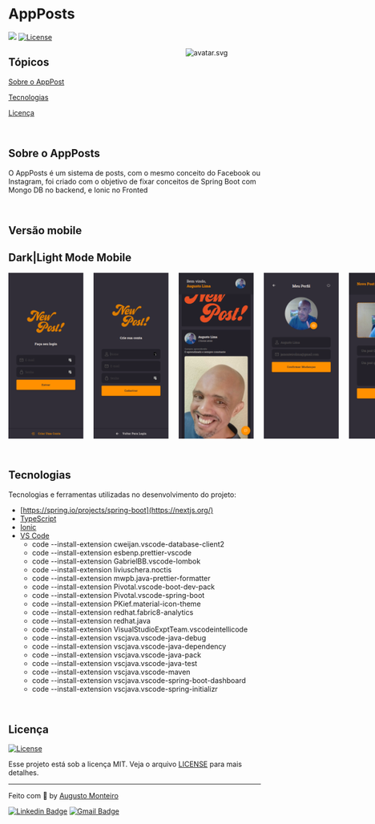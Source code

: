 # AppPosts

<p>
  <img src="https://img.shields.io/badge/made%20by-AUGUSTO%20MONTEIRO-6E40C9?style=flat-square">  
  <a href="https://opensource.org/licenses/MIT">
    <img alt="License" src="https://img.shields.io/badge/license-MIT-6E40C9?style=flat-square">
  </a>
</p>

<img align="right" style="width: 150px" src="/public/images/avatar.svg" width="35%" alt="avatar.svg">

## Tópicos

[Sobre o AppPost](#sobre-o-appposts)

[Tecnologias](#tecnologias)

[Licença](#licença)

<br>

## Sobre o AppPosts

O AppPosts é um sistema de posts, com o mesmo conceito do Facebook ou Instagram, foi criado com o objetivo de fixar conceitos de Spring Boot com Mongo DB no backend, e Ionic no Fronted

<br>

## Versão mobile

## Dark|Light Mode Mobile

<p align="center" style="display: flex; justify-content: space-between">  
  <img  alt="AppPosts" style="width: 150px; margin-right: 20px" src="01.png"/>  
  <img  alt="AppPosts" style="width: 150px; margin-right: 20px" src="02.png"/> 
  <img  alt="AppPosts" style="width: 150px; margin-right: 20px" src="03.png"/> 
  <img  alt="AppPosts" style="width: 150px; margin-right: 20px" src="04.png"/> 
  <img  alt="AppPosts" style="width: 150px; margin-right: 20px" src="05.png"/> 
</p>

<br>

## Tecnologias

Tecnologias e ferramentas utilizadas no desenvolvimento do projeto:

- [https://spring.io/projects/spring-boot](https://nextjs.org/)
- [TypeScript](https://www.typescriptlang.org/)
- [Ionic](https://ionicframework.com/)
- [VS Code](https://code.visualstudio.com/)
  - code --install-extension cweijan.vscode-database-client2
  - code --install-extension esbenp.prettier-vscode
  - code --install-extension GabrielBB.vscode-lombok
  - code --install-extension liviuschera.noctis
  - code --install-extension mwpb.java-prettier-formatter
  - code --install-extension Pivotal.vscode-boot-dev-pack
  - code --install-extension Pivotal.vscode-spring-boot
  - code --install-extension PKief.material-icon-theme
  - code --install-extension redhat.fabric8-analytics
  - code --install-extension redhat.java
  - code --install-extension VisualStudioExptTeam.vscodeintellicode
  - code --install-extension vscjava.vscode-java-debug
  - code --install-extension vscjava.vscode-java-dependency
  - code --install-extension vscjava.vscode-java-pack
  - code --install-extension vscjava.vscode-java-test
  - code --install-extension vscjava.vscode-maven
  - code --install-extension vscjava.vscode-spring-boot-dashboard
  - code --install-extension vscjava.vscode-spring-initializr

<br>

## Licença

<a href="https://opensource.org/licenses/MIT">
    <img alt="License" src="https://img.shields.io/badge/license-MIT-6E40C9?style=flat-square">
</a>

<br>

Esse projeto está sob a licença MIT. Veja o arquivo [LICENSE](/LICENSE) para mais detalhes.

---

Feito com :purple_heart: by [Augusto Monteiro](https://github.com/augustojaml)

[![Linkedin Badge](https://img.shields.io/badge/-Augusto%20Monteiro-6E40C9?style=flat-square&logo=Linkedin&logoColor=white&link=https://www.linkedin.com/in/augustojaml)](https://www.linkedin.com/in/augustojaml)
[![Gmail Badge](https://img.shields.io/badge/-jamonteirolima@gmail.com-6E40C9?style=flat-square&logo=Gmail&logoColor=white&link=mailto:jamonteirolima@gmail.com)](mailto:jamonteirolima@gmail.com)
